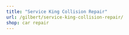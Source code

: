 ```yaml
---
title: "Service King Collision Repair"
url: /gilbert/service-king-collision-repair/
shop: car repair
---
```

